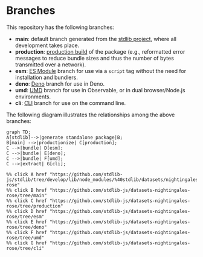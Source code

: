 <!--

@license Apache-2.0

Copyright (c) 2023 The Stdlib Authors.

Licensed under the Apache License, Version 2.0 (the "License");
you may not use this file except in compliance with the License.
You may obtain a copy of the License at

    http://www.apache.org/licenses/LICENSE-2.0

Unless required by applicable law or agreed to in writing, software
distributed under the License is distributed on an "AS IS" BASIS,
WITHOUT WARRANTIES OR CONDITIONS OF ANY KIND, either express or implied.
See the License for the specific language governing permissions and
limitations under the License.

-->

# Branches

This repository has the following branches:

-   **main**: default branch generated from the [stdlib project][stdlib-url], where all development takes place.
-   **production**: [production build][production-url] of the package (e.g., reformatted error messages to reduce bundle sizes and thus the number of bytes transmitted over a network).
-   **esm**: [ES Module][esm-url] branch for use via a `script` tag without the need for installation and bundlers.
-   **deno**: [Deno][deno-url] branch for use in Deno.
-   **umd**: [UMD][umd-url] branch for use in Observable, or in dual browser/Node.js environments.
-   **cli**: [CLI][cli-url] branch for use on the command line.

The following diagram illustrates the relationships among the above branches:

```mermaid
graph TD;
A[stdlib]-->|generate standalone package|B;
B[main] -->|productionize| C[production];
C -->|bundle| D[esm];
C -->|bundle| E[deno];
C -->|bundle| F[umd];
C -->|extract| G[cli];

%% click A href "https://github.com/stdlib-js/stdlib/tree/develop/lib/node_modules/%40stdlib/datasets/nightingales-rose"
%% click B href "https://github.com/stdlib-js/datasets-nightingales-rose/tree/main"
%% click C href "https://github.com/stdlib-js/datasets-nightingales-rose/tree/production"
%% click D href "https://github.com/stdlib-js/datasets-nightingales-rose/tree/esm"
%% click E href "https://github.com/stdlib-js/datasets-nightingales-rose/tree/deno"
%% click F href "https://github.com/stdlib-js/datasets-nightingales-rose/tree/umd"
%% click G href "https://github.com/stdlib-js/datasets-nightingales-rose/tree/cli"
```

[stdlib-url]: https://github.com/stdlib-js/stdlib/tree/develop/lib/node_modules/%40stdlib/datasets/nightingales-rose
[production-url]: https://github.com/stdlib-js/datasets-nightingales-rose/tree/production
[deno-url]: https://github.com/stdlib-js/datasets-nightingales-rose/tree/deno
[umd-url]: https://github.com/stdlib-js/datasets-nightingales-rose/tree/umd
[esm-url]: https://github.com/stdlib-js/datasets-nightingales-rose/tree/esm
[cli-url]: https://github.com/stdlib-js/datasets-nightingales-rose/tree/cli